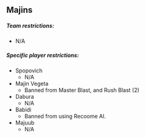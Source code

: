 ## Majins

##### Team restrictions:
  - N/A 

##### Specific player restrictions:

- Spopovich
  - N/A 
- Majin Vegeta
  - Banned from Master Blast, and Rush Blast (2)
- Dabura
  - N/A 
- Babidi
  - Banned from using Recoome AI.
- Majuub
  - N/A 